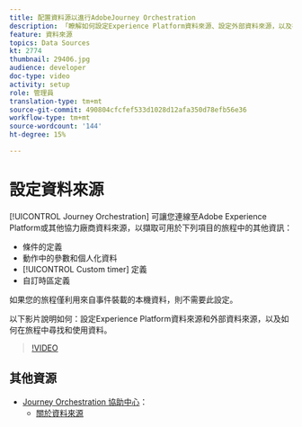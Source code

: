 ```yaml
---
title: 配置資料源以進行AdobeJourney Orchestration
description: 「瞭解如何設定Experience Platform資料來源、設定外部資料來源，以及在旅程中尋找和使用資料。」
feature: 資料來源
topics: Data Sources
kt: 2774
thumbnail: 29406.jpg
audience: developer
doc-type: video
activity: setup
role: 管理員
translation-type: tm+mt
source-git-commit: 490804cfcfef533d1028d12afa350d78efb56e36
workflow-type: tm+mt
source-wordcount: '144'
ht-degree: 15%

---
```



# 設定資料來源

[!UICONTROL Journey Orchestration] 可讓您連線至Adobe Experience Platform或其他協力廠商資料來源，以擷取可用於下列項目的旅程中的其他資訊：

* 條件的定義
* 動作中的參數和個人化資料
* [!UICONTROL Custom timer] 定義
* 自訂時區定義

如果您的旅程僅利用來自事件裝載的本機資料，則不需要此設定。

以下影片說明如何：設定Experience Platform資料來源和外部資料來源，以及如何在旅程中尋找和使用資料。

>[!VIDEO](https://video.tv.adobe.com/v/29406?quality=12)

## 其他資源

* [Journey Orchestration 協助中心](https://docs.adobe.com/content/help/zh-Hant/journeys/using/journey-orchestration-home.html)：
   * [關於資料來源](https://docs.adobe.com/content/help/en/journeys/using/data-source-journeys/about-data-sources.html)
